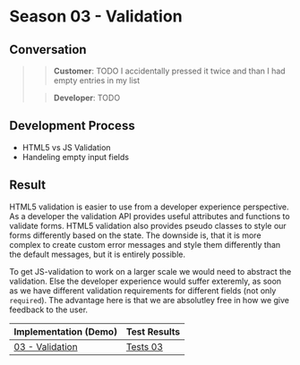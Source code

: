 # Season 03 - Validation

## Conversation

> > **Customer**: TODO I accidentally pressed it twice and than I had empty entries in my list
>
> > **Developer**: TODO

## Development Process

- HTML5 vs JS Validation
- Handeling empty input fields

## Result

HTML5 validation is easier to use from a developer experience perspective. As a developer the validation API provides useful attributes and functions to validate forms. HTML5 validation also provides pseudo classes to style our forms differently based on the state. The downside is, that it is more complex to create custom error messages and style them differently than the default messages, but it is entirely possible.

To get JS-validation to work on a larger scale we would need to abstract the validation. Else the developer experience would suffer exteremly, as soon as we have different validation requirements for different fields (not only `required`). The advantage here is that we are absolutley free in how we give feedback to the user.

| Implementation (Demo) | Test Results |
| --------------------- | ------------ |
| [03 - Validation]()   | [Tests 03]() |

